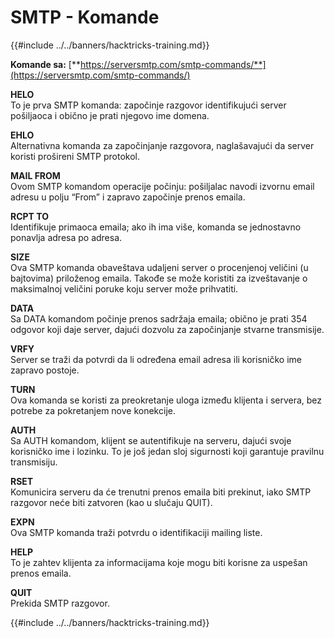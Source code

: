 # SMTP - Komande

{{#include ../../banners/hacktricks-training.md}}

**Komande sa:** [**https://serversmtp.com/smtp-commands/**](https://serversmtp.com/smtp-commands/)

**HELO**\
To je prva SMTP komanda: započinje razgovor identifikujući server pošiljaoca i obično je prati njegovo ime domena.

**EHLO**\
Alternativna komanda za započinjanje razgovora, naglašavajući da server koristi prošireni SMTP protokol.

**MAIL FROM**\
Ovom SMTP komandom operacije počinju: pošiljalac navodi izvornu email adresu u polju “From” i zapravo započinje prenos emaila.

**RCPT TO**\
Identifikuje primaoca emaila; ako ih ima više, komanda se jednostavno ponavlja adresa po adresa.

**SIZE**\
Ova SMTP komanda obaveštava udaljeni server o procenjenoj veličini (u bajtovima) priloženog emaila. Takođe se može koristiti za izveštavanje o maksimalnoj veličini poruke koju server može prihvatiti.

**DATA**\
Sa DATA komandom počinje prenos sadržaja emaila; obično je prati 354 odgovor koji daje server, dajući dozvolu za započinjanje stvarne transmisije.

**VRFY**\
Server se traži da potvrdi da li određena email adresa ili korisničko ime zapravo postoje.

**TURN**\
Ova komanda se koristi za preokretanje uloga između klijenta i servera, bez potrebe za pokretanjem nove konekcije.

**AUTH**\
Sa AUTH komandom, klijent se autentifikuje na serveru, dajući svoje korisničko ime i lozinku. To je još jedan sloj sigurnosti koji garantuje pravilnu transmisiju.

**RSET**\
Komunicira serveru da će trenutni prenos emaila biti prekinut, iako SMTP razgovor neće biti zatvoren (kao u slučaju QUIT).

**EXPN**\
Ova SMTP komanda traži potvrdu o identifikaciji mailing liste.

**HELP**\
To je zahtev klijenta za informacijama koje mogu biti korisne za uspešan prenos emaila.

**QUIT**\
Prekida SMTP razgovor.

{{#include ../../banners/hacktricks-training.md}}
